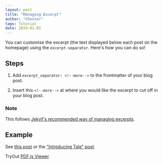 ```yaml
---
layout: post
title: "Managing Excerpt"
author: "Chester"
tags: Tutorial
date: 2019-01-01
---
```


You can customise the excerpt (the text displayed below each post on the homepage) using the `excerpt-separator`.<!--more--> Here's how you can do so!

## Steps

1. Add `excerpt_separator: <!--more-->` to the frontmatter of your blog post.

2. Insert this `<!--more-->` at where you would like the excerpt to cut off in your blog post.

### Note

This follows [Jekyll's recommended way of managing excerpts](https://jekyllrb.com/docs/posts/#post-excerpts).

## Example

See [this post](https://github.com/chesterhow/tale/blob/master/_posts/2021-04-30-managing-excerpt.md) or the ["Introducing Tale" post](https://github.com/chesterhow/tale/blob/master/_posts/2017-03-29-introducing-tale.md).

TryOut
[PDF.js Viewer](../web/viewer.html)
